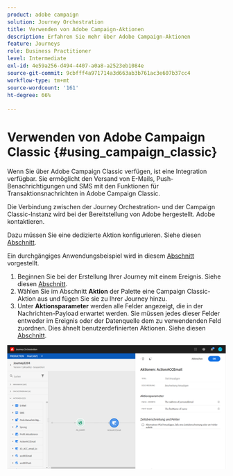 ```yaml
---
product: adobe campaign
solution: Journey Orchestration
title: Verwenden von Adobe Campaign-Aktionen
description: Erfahren Sie mehr über Adobe Campaign-Aktionen
feature: Journeys
role: Business Practitioner
level: Intermediate
exl-id: 4e59a256-d494-4407-a0a8-a2523eb1084e
source-git-commit: 9cbfff4a971714a3d663ab3b761ac3e607b37cc4
workflow-type: tm+mt
source-wordcount: '161'
ht-degree: 66%

---
```


# Verwenden von Adobe Campaign Classic {#using_campaign_classic}

Wenn Sie über Adobe Campaign Classic verfügen, ist eine Integration verfügbar. Sie ermöglicht den Versand von E-Mails, Push-Benachrichtigungen und SMS mit den Funktionen für Transaktionsnachrichten in Adobe Campaign Classic.

Die Verbindung zwischen der Journey Orchestration- und der Campaign Classic-Instanz wird bei der Bereitstellung von Adobe hergestellt. Adobe kontaktieren.

Dazu müssen Sie eine dedizierte Aktion konfigurieren. Siehe diesen [Abschnitt](../action/acc-action.md).

Ein durchgängiges Anwendungsbeispiel wird in diesem [Abschnitt](../usecase/campaign-classic-use-case.md) vorgestellt.

1. Beginnen Sie bei der Erstellung Ihrer Journey mit einem Ereignis. Siehe diesen [Abschnitt](../building-journeys/journey.md).
1. Wählen Sie im Abschnitt **Aktion** der Palette eine Campaign Classic-Aktion aus und fügen Sie sie zu Ihrer Journey hinzu.
1. Unter **Aktionsparameter** werden alle Felder angezeigt, die in der Nachrichten-Payload erwartet werden. Sie müssen jedes dieser Felder entweder im Ereignis oder der Datenquelle dem zu verwendenden Feld zuordnen. Dies ähnelt benutzerdefinierten Aktionen. Siehe diesen [Abschnitt](../building-journeys/using-custom-actions.md).

![](../assets/accintegration2.png)
